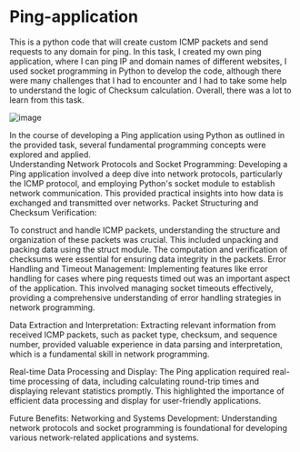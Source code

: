 # Ping-application
This is a python code that will create custom ICMP packets and send requests to any domain for ping.
In this task, I created my own ping application, where I can ping IP and domain names of different
websites, I used socket programming in Python to develop the code, although there were many
challenges that I had to encounter and I had to take some help to understand the logic of Checksum
calculation. Overall, there was a lot to learn from this task.

![image](https://github.com/user-attachments/assets/bf15faf3-6f45-4402-a9ec-ddd2fcee0618)

In the course of developing a Ping application using Python as outlined in the provided task, several 
fundamental programming concepts were explored and applied.  
Understanding Network Protocols and Socket Programming: 
Developing a Ping application involved a deep dive into network protocols, particularly the ICMP 
protocol, and employing Python's socket module to establish network communication. This provided 
practical insights into how data is exchanged and transmitted over networks. 
Packet Structuring and Checksum Verification: 

To construct and handle ICMP packets, understanding the structure and organization of these 
packets was crucial. This included unpacking and packing data using the struct module. The 
computation and verification of checksums were essential for ensuring data integrity in the packets. 
Error Handling and Timeout Management: 
Implementing features like error handling for cases where ping requests timed out was an important 
aspect of the application. This involved managing socket timeouts effectively, providing a 
comprehensive understanding of error handling strategies in network programming.

Data Extraction and Interpretation: 
Extracting relevant information from received ICMP packets, such as packet type, checksum, and 
sequence number, provided valuable experience in data parsing and interpretation, which is a 
fundamental skill in network programming. 

Real-time Data Processing and Display: 
The Ping application required real-time processing of data, including calculating round-trip times and 
displaying relevant statistics promptly. This highlighted the importance of efficient data processing 
and display for user-friendly applications. 

Future Benefits: 
Networking and Systems Development: Understanding network protocols and socket programming is 
foundational for developing various network-related applications and systems. 
